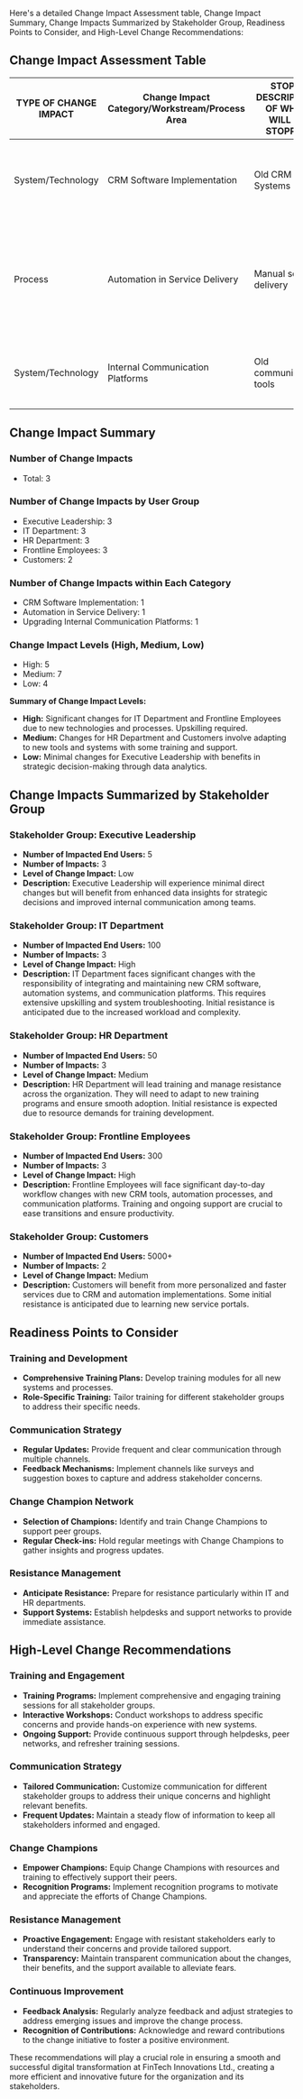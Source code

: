 Here's a detailed Change Impact Assessment table, Change Impact Summary, Change Impacts Summarized by Stakeholder Group, Readiness Points to Consider, and High-Level Change Recommendations:

## Change Impact Assessment Table

| TYPE OF CHANGE IMPACT | Change Impact Category/Workstream/Process Area | STOP - DESCRIPTION OF WHAT WILL BE STOPPED  | START - DESCRIPTION OF CHANGE IMPACT TO BE ADDRESSED | WHO DOES THIS AFFECT? | IS IT A PAIN OR GAIN? | LEVEL OF IMPACT | SUPPORTIVENESS | RESISTANCE | BENEFITS | KEY MESSAGES | CHANNELS OF COMMUNICATION | CHANGE NETWORK | ACTION CATEGORY | ACTION DETAIL | ACTION OWNER | ACTION STATUS | CONNECTED ACTIVITY |
|-----------------------|------------------------------------------------|--------------------------------------------|------------------------------------------------------|-----------------------|-----------------------|------------------|----------------|------------|----------|---------------|--------------------------|----------------|-----------------|---------------|---------------|---------------|-------------------|
| System/Technology     | CRM Software Implementation                    | Old CRM Systems                            | New CRM implementation with better data insights     | Executive Leadership, IT, HR, Customers, Frontline Employees | Gain, Pain and Gain, Gain, Gain, Gain | Low, High, Medium, Medium, High | High, Medium, Medium, High, Medium | Yes (IT, HR, Frontline) | Better strategic decisions, improved customer interactions | Better tools for better service, enhanced workflows | Email, Intranet, Town Hall, Workshops | Yes | Training, System Design | Comprehensive CRM training, integration support | IT Lead | Planned | Linked to customer service improvements |
| Process               | Automation in Service Delivery                | Manual service delivery                    | Automated service delivery to improve efficiency    | IT, HR, Frontline Employees, Customers | Pain and Gain, Pain and Gain, Pain and Gain, Gain | High, Medium, Medium, Medium | Medium, Medium, Low, High | Yes (IT, HR, Frontline) | Faster service, consistent quality, operational efficiency | Automation for efficiency, upskilling opportunities | Email, Intranet, Webinars, Team Briefings | Yes | Training, Engagement | Automation tool training, process change workshops | Process Lead | Planned | Related to CRM and internal communication changes |
| System/Technology     | Internal Communication Platforms               | Old communication tools                    | Enhanced platforms like Slack, Teams, video conferencing | Executive Leadership, IT, HR, Frontline Employees | Gain, Pain and Gain, Gain, Gain | Low, Medium, Medium, High | High, Medium, High, Medium | Yes (IT, Frontline) | Improved collaboration, flexible work options | New tools for better teamwork and productivity | Email, Intranet, Town Hall, Team Briefings | Yes | Training, System Design | Communication platform training, issue tracking | IT Lead | Planned | Related to improved team workflows |

## Change Impact Summary

### Number of Change Impacts
- Total: 3

### Number of Change Impacts by User Group
- Executive Leadership: 3
- IT Department: 3
- HR Department: 3
- Frontline Employees: 3
- Customers: 2

### Number of Change Impacts within Each Category
- CRM Software Implementation: 1
- Automation in Service Delivery: 1
- Upgrading Internal Communication Platforms: 1

### Change Impact Levels (High, Medium, Low)
- High: 5
- Medium: 7
- Low: 4

**Summary of Change Impact Levels:**
- **High:** Significant changes for IT Department and Frontline Employees due to new technologies and processes. Upskilling required.
- **Medium:** Changes for HR Department and Customers involve adapting to new tools and systems with some training and support.
- **Low:** Minimal changes for Executive Leadership with benefits in strategic decision-making through data analytics.

## Change Impacts Summarized by Stakeholder Group

### Stakeholder Group: Executive Leadership
- **Number of Impacted End Users:** 5
- **Number of Impacts:** 3
- **Level of Change Impact:** Low
- **Description:** Executive Leadership will experience minimal direct changes but will benefit from enhanced data insights for strategic decisions and improved internal communication among teams.

### Stakeholder Group: IT Department
- **Number of Impacted End Users:** 100
- **Number of Impacts:** 3
- **Level of Change Impact:** High
- **Description:** IT Department faces significant changes with the responsibility of integrating and maintaining new CRM software, automation systems, and communication platforms. This requires extensive upskilling and system troubleshooting. Initial resistance is anticipated due to the increased workload and complexity.

### Stakeholder Group: HR Department
- **Number of Impacted End Users:** 50
- **Number of Impacts:** 3
- **Level of Change Impact:** Medium
- **Description:** HR Department will lead training and manage resistance across the organization. They will need to adapt to new training programs and ensure smooth adoption. Initial resistance is expected due to resource demands for training development.

### Stakeholder Group: Frontline Employees
- **Number of Impacted End Users:** 300
- **Number of Impacts:** 3
- **Level of Change Impact:** High
- **Description:** Frontline Employees will face significant day-to-day workflow changes with new CRM tools, automation processes, and communication platforms. Training and ongoing support are crucial to ease transitions and ensure productivity.

### Stakeholder Group: Customers
- **Number of Impacted End Users:** 5000+
- **Number of Impacts:** 2
- **Level of Change Impact:** Medium
- **Description:** Customers will benefit from more personalized and faster services due to CRM and automation implementations. Some initial resistance is anticipated due to learning new service portals.

## Readiness Points to Consider

### Training and Development
- **Comprehensive Training Plans:** Develop training modules for all new systems and processes.
- **Role-Specific Training:** Tailor training for different stakeholder groups to address their specific needs.

### Communication Strategy
- **Regular Updates:** Provide frequent and clear communication through multiple channels.
- **Feedback Mechanisms:** Implement channels like surveys and suggestion boxes to capture and address stakeholder concerns.

### Change Champion Network
- **Selection of Champions:** Identify and train Change Champions to support peer groups.
- **Regular Check-ins:** Hold regular meetings with Change Champions to gather insights and progress updates.

### Resistance Management
- **Anticipate Resistance:** Prepare for resistance particularly within IT and HR departments.
- **Support Systems:** Establish helpdesks and support networks to provide immediate assistance.

## High-Level Change Recommendations

### Training and Engagement
- **Training Programs:** Implement comprehensive and engaging training sessions for all stakeholder groups.
- **Interactive Workshops:** Conduct workshops to address specific concerns and provide hands-on experience with new systems.
- **Ongoing Support:** Provide continuous support through helpdesks, peer networks, and refresher training sessions.

### Communication Strategy
- **Tailored Communication:** Customize communication for different stakeholder groups to address their unique concerns and highlight relevant benefits.
- **Frequent Updates:** Maintain a steady flow of information to keep all stakeholders informed and engaged.

### Change Champions
- **Empower Champions:** Equip Change Champions with resources and training to effectively support their peers.
- **Recognition Programs:** Implement recognition programs to motivate and appreciate the efforts of Change Champions.

### Resistance Management
- **Proactive Engagement:** Engage with resistant stakeholders early to understand their concerns and provide tailored support.
- **Transparency:** Maintain transparent communication about the changes, their benefits, and the support available to alleviate fears.

### Continuous Improvement
- **Feedback Analysis:** Regularly analyze feedback and adjust strategies to address emerging issues and improve the change process.
- **Recognition of Contributions:** Acknowledge and reward contributions to the change initiative to foster a positive environment.

These recommendations will play a crucial role in ensuring a smooth and successful digital transformation at FinTech Innovations Ltd., creating a more efficient and innovative future for the organization and its stakeholders.

